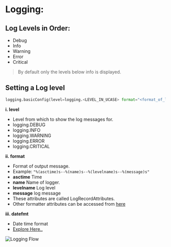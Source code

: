 # Logging:

## Log Levels in Order:

-   Debug
-   Info
-   Warning
-   Error
-   Critical

> By default only the levels below info is displayed.

## Setting a Log level

```python
logging.basicConfig(level=logging.<LEVEL_IN_UCASE> format="<format_of_log_message>", datefmt='<date_time_format>')

```

**i. level**

-   Level from which to show the log messages for.
-   logging.DEBUG
-   logging.INFO
-   logging.WARNING
-   logging.ERROR
-   logging.CRITICAL

**ii. format**

-   Format of output message.
-   Example: `"%(asctime)s--%(name)s--%(levelname)s--%(message)s"`
-   **asctime** Time
-   **name** Name of logger.
-   **levelname** Log level
-   **message** log message
-   These attributes are called LogRecordAttributes.
-   Other formatter attributes can be accessed from [here](https://docs.python.org/3/library/logging.html#logrecord-attributes)

**iii. datefmt**

-   Date time format
-   [Explore Here..](https://www.w3schools.com/python/python_datetime.asp)

![Logging Flow](https://docs.python.org/3/_images/logging_flow.png)
